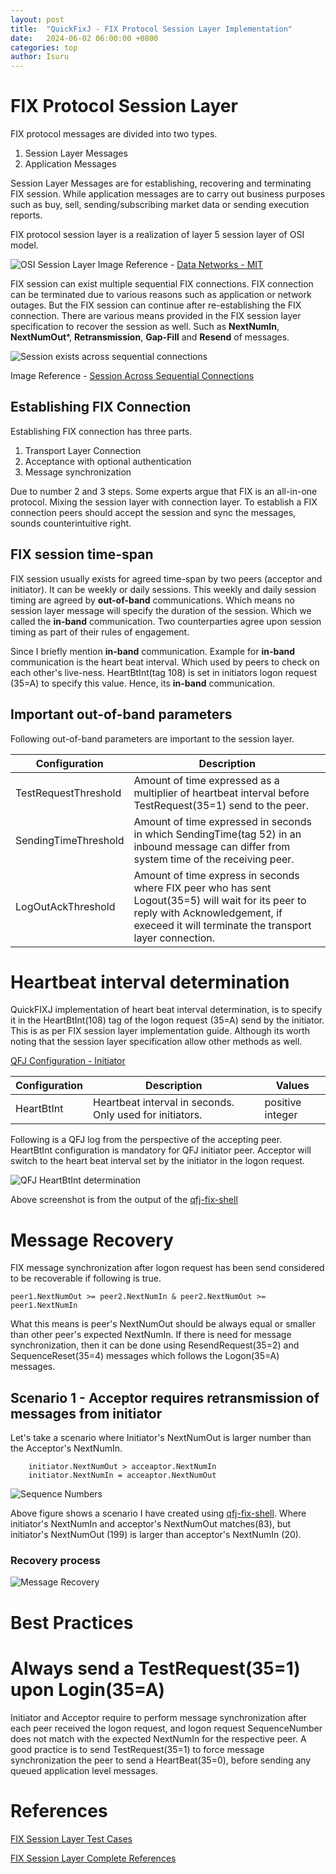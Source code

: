```yaml
---
layout: post
title:  "QuickFixJ - FIX Protocol Session Layer Implementation"
date:   2024-06-02 06:00:00 +0800
categories: top
author: Isuru
---
```


# FIX Protocol Session Layer 

FIX protocol messages are divided into two types. 

1. Session Layer Messages
2. Application Messages 

Session Layer Messages are for establishing, recovering and terminating FIX session. 
While application messages are to carry out business purposes such as buy, sell, sending/subscribing market data or sending execution reports. 

FIX protocol session layer is a realization of layer 5 session layer of OSI model.

![OSI Session Layer](/assets/img/fix_session_layer/osi_session_layer.jpg)
Image Reference - [Data Networks - MIT](https://web.mit.edu/modiano/www/6.263/Lecture1.pdf)

FIX session can exist multiple sequential FIX connections. FIX connection can be terminated due to various reasons such as application or network outages.
But the FIX session can continue after re-establishing the FIX connection. 
There are various means provided in the FIX session layer specification to recover the session as well.
Such as **NextNumIn**, **NextNumOut***, **Retransmission**, **Gap-Fill** and **Resend** of messages. 

![Session exists across sequential connections](/assets/img/fix_session_layer/session_lives_across_connections.png)

Image Reference - [Session Across Sequential Connections](https://www.fixtrading.org/standards/fix-session-layer-online/)

## Establishing FIX Connection

Establishing FIX connection has three parts.

1. Transport Layer Connection
2. Acceptance with optional authentication
3. Message synchronization

Due to number 2 and 3 steps. Some experts argue that FIX is an all-in-one protocol. 
Mixing the session layer with connection layer. To establish a FIX connection peers should accept the session and sync the messages, sounds counterintuitive right. 

## FIX session time-span

FIX session usually exists for agreed time-span by two peers (acceptor and initiator). It can be weekly or daily sessions. 
This weekly and daily session timing are agreed by **out-of-band** communications. Which means no session layer message will specify the duration of the session.
Which we called the **in-band** communication. Two counterparties agree upon session timing as part of their rules of engagement. 

Since I briefly mention **in-band** communication. Example for **in-band** communication is the heart beat interval. 
Which used by peers to check on each other's live-ness.
HeartBtInt(tag 108) is set in initiators logon request (35=A) to specify this value. Hence, its **in-band** communication. 


## Important out-of-band parameters 

Following out-of-band parameters are important to the session layer. 

Configuration               | Description                                              
---                         |---
TestRequestThreshold        | Amount of time expressed as a multiplier of heartbeat interval before TestRequest(35=1) send to the peer.		
SendingTimeThreshold        | Amount of time expressed in seconds in which SendingTime(tag 52) in an inbound message can differ from system time of the receiving peer. 
LogOutAckThreshold          | Amount of time express in seconds where FIX peer who has sent Logout(35=5) will wait for its peer to reply with Acknowledgement, if execeed it will terminate the transport layer connection.


# Heartbeat interval determination

QuickFIXJ implementation of heart beat interval determination, is to specify it in the HeartBtInt(108) tag of the logon request (35=A) send by the initiator.
This is as per FIX session layer implementation guide. Although its worth noting that the session layer specification allow other methods as well. 

[QFJ Configuration - Initiator](https://www.quickfixj.org/usermanual/2.3.0/usage/configuration.html#Initiator)

Configuration   | Description                                              | Values
---             |----------------------------------------------------------| ---
HeartBtInt      | Heartbeat interval in seconds. Only used for initiators.	|  positive integer	

Following is a QFJ log from the perspective of the accepting peer. HeartBtInt configuration is mandatory for QFJ initiator peer.
Acceptor will switch to the heart beat interval set by the initiator in the logon request.

![QFJ HeartBtInt determination](/assets/img/fix_session_layer/heartbtint_determination.png)

Above screenshot is from the output of the [qfj-fix-shell](https://github.com/busy-spin/qfj-fix-shell)

# Message Recovery

FIX message synchronization after logon request has been send considered to be recoverable if following is true.

```
peer1.NextNumOut >= peer2.NextNumIn & peer2.NextNumOut >= peer1.NextNumIn
```

What this means is peer's NextNumOut should be always equal or smaller than other peer's expected NextNumIn. 
If there is need for message synchronization, then it can be done using ResendRequest(35=2) and SequenceReset(35=4) messages which 
follows the Logon(35=A) messages.  

## Scenario 1 - Acceptor requires retransmission of messages from initiator

Let's take a scenario where Initiator's NextNumOut is larger number than the Acceptor's NextNumIn.

```
    initiator.NextNumOut > acceaptor.NextNumIn 
    initiator.NextNumIn = acceaptor.NextNumOut
```


![Sequence Numbers](/assets/img/fix_session_layer/recovery_1_sequence_numbers.png)

Above figure shows a scenario I have created using [qfj-fix-shell](https://github.com/busy-spin/qfj-fix-shell).
Where initiator's NextNumIn and acceptor's NextNumOut matches(83), but initiator's NextNumOut (199) is larger than acceptor's NextNumIn (20).



### Recovery process

![Message Recovery](/assets/img/fix_session_layer/recovery_1_fix_log.png)

# Best Practices

# Always send a TestRequest(35=1) upon Login(35=A)

Initiator and Acceptor require to perform message synchronization after each peer received the logon request, and logon request 
SequenceNumber does not match with the expected NextNumIn for the respective peer. A good practice is to send TestRequest(35=1) to force message synchronization 
the peer to send a HeartBeat(35=0), before sending any queued application level messages. 

# References

[FIX Session Layer Test Cases](https://www.fixtrading.org/standards/fix-session-layer/)

[FIX Session Layer Complete References](https://www.fixtrading.org/standards/fix-session-layer-online/)